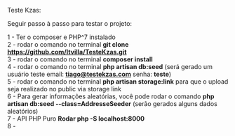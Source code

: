 Teste Kzas:

Seguir passo à passo para testar o projeto:

1 - Ter o composer e PHP^7 instalado<br>
2 - rodar o comando no terminal <b>git clone https://github.com/ltvilla/TesteKzas.git</b><br>
3 - rodar o comando no terminal <b>composer install</b><br>
4 - rodar o comando no terminal <b>php artisan db:seed</b> (será gerado um usuário teste email: <b>tiago@testekzas.com</b> senha: <b>teste</b>)<br>
5 - rodar o comando no terminal <b>php artisan storage:link</b> para que o upload seja realizado no public via storage link<br>
6 - Para gerar informações aleatórias, você pode rodar o comando <b>php artisan db:seed --class=AddresseSeeder</b> (serão gerados alguns dados aleatórios)<br>
7 - API PHP Puro <b>Rodar php -S localhost:8000</b><br>
8 - 

